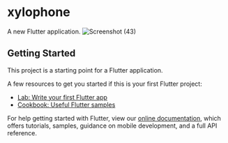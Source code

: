 # xylophone

A new Flutter application.
![Screenshot (43)](https://user-images.githubusercontent.com/42409905/96906393-602c0380-14b7-11eb-8aa1-241171f288f5.png)
## Getting Started

This project is a starting point for a Flutter application.

A few resources to get you started if this is your first Flutter project:

- [Lab: Write your first Flutter app](https://flutter.dev/docs/get-started/codelab)
- [Cookbook: Useful Flutter samples](https://flutter.dev/docs/cookbook)

For help getting started with Flutter, view our
[online documentation](https://flutter.dev/docs), which offers tutorials,
samples, guidance on mobile development, and a full API reference.
